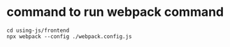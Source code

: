 # command to run webpack command
```
cd using-js/frontend
npx webpack --config ./webpack.config.js
```